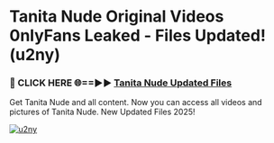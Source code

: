 # Tanita Nude Original Videos 0nlyFans Leaked - Files Updated! (u2ny)

<h3>🔴 CLICK HERE 🌐==►► <a href="https://tinyurl.com/52m3yx9h" rel="nofollow">Tanita Nude Updated Files</a></h3>

Get Tanita Nude and all content. Now you can access all videos and pictures of Tanita Nude. New Updated Files 2025!

[![u2ny](https://i.imgur.com/TnHtlc8.gif)](https://tinyurl.com/52m3yx9h)

